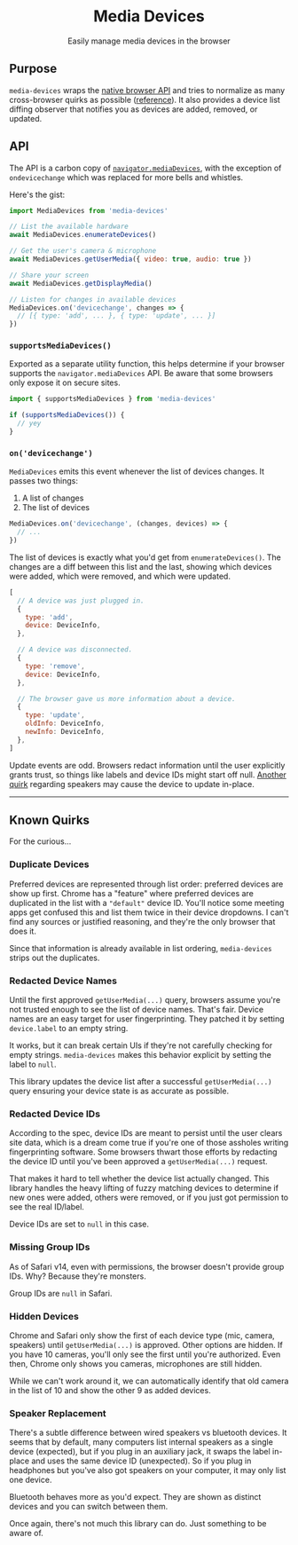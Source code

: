 <div align="center">
  <h1>Media Devices</h1>
  <p>Easily manage media devices in the browser</p>
</div>

## Purpose
`media-devices` wraps the [native browser API](https://developer.mozilla.org/en-US/docs/Web/API/Navigator/mediaDevices) and tries to normalize as many cross-browser quirks as possible ([reference](#known-quirks)). It also provides a device list diffing observer that notifies you as devices are added, removed, or updated.

## API
The API is a carbon copy of [`navigator.mediaDevices`](https://developer.mozilla.org/en-US/docs/Web/API/Navigator/mediaDevices), with the exception of `ondevicechange` which was replaced for more bells and whistles.

Here's the gist:

```js
import MediaDevices from 'media-devices'

// List the available hardware
await MediaDevices.enumerateDevices()

// Get the user's camera & microphone
await MediaDevices.getUserMedia({ video: true, audio: true })

// Share your screen
await MediaDevices.getDisplayMedia()

// Listen for changes in available devices
MediaDevices.on('devicechange', changes => {
  // [{ type: 'add', ... }, { type: 'update', ... }]
})
```

### `supportsMediaDevices()`
Exported as a separate utility function, this helps determine if your browser supports the `navigator.mediaDevices` API. Be aware that some browsers only expose it on secure sites.

```js
import { supportsMediaDevices } from 'media-devices'

if (supportsMediaDevices()) {
  // yey
}
```

### `on('devicechange')`
`MediaDevices` emits this event whenever the list of devices changes. It passes two things:

1. A list of changes
1. The list of devices

```js
MediaDevices.on('devicechange', (changes, devices) => {
  // ...
})
```

The list of devices is exactly what you'd get from `enumerateDevices()`. The changes are a diff between this list and the last, showing which devices were added, which were removed, and which were updated.

```js
[
  // A device was just plugged in.
  {
    type: 'add',
    device: DeviceInfo,
  },

  // A device was disconnected.
  {
    type: 'remove',
    device: DeviceInfo,
  },

  // The browser gave us more information about a device.
  {
    type: 'update',
    oldInfo: DeviceInfo,
    newInfo: DeviceInfo,
  },
]
```

Update events are odd. Browsers redact information until the user explicitly grants trust, so things like labels and device IDs might start off null. [Another quirk](#speaker-replacement) regarding speakers may cause the device to update in-place.

---------------

## Known Quirks
For the curious...

### Duplicate Devices
Preferred devices are represented through list order: preferred devices are show up first. Chrome has a "feature" where preferred devices are duplicated in the list with a `"default"` device ID. You'll notice some meeting apps get confused this and list them twice in their device dropdowns. I can't find any sources or justified reasoning, and they're the only browser that does it.

Since that information is already available in list ordering, `media-devices` strips out the duplicates.

### Redacted Device Names
Until the first approved `getUserMedia(...)` query, browsers assume you're not trusted enough to see the list of device names. That's fair. Device names are an easy target for user fingerprinting. They patched it by setting `device.label` to an empty string.

It works, but it can break certain UIs if they're not carefully checking for empty strings. `media-devices` makes this behavior explicit by setting the label to `null`.

This library updates the device list after a successful `getUserMedia(...)` query ensuring your device state is as accurate as possible.

### Redacted Device IDs
According to the spec, device IDs are meant to persist until the user clears site data, which is a dream come true if you're one of those assholes writing fingerprinting software. Some browsers thwart those efforts by redacting the device ID until you've been approved a `getUserMedia(...)` request.

That makes it hard to tell whether the device list actually changed. This library handles the heavy lifting of fuzzy matching devices to determine if new ones were added, others were removed, or if you just got permission to see the real ID/label.

Device IDs are set to `null` in this case.

### Missing Group IDs
As of Safari v14, even with permissions, the browser doesn't provide group IDs. Why? Because they're monsters.

Group IDs are `null` in Safari.

### Hidden Devices
Chrome and Safari only show the first of each device type (mic, camera, speakers) until `getUserMedia(...)` is approved. Other options are hidden. If you have 10 cameras, you'll only see the first until you're authorized. Even then, Chrome only shows you cameras, microphones are still hidden.

While we can't work around it, we can automatically identify that old camera in the list of 10 and show the other 9 as added devices.

### Speaker Replacement
There's a subtle difference between wired speakers vs bluetooth devices. It seems that by default, many computers list internal speakers as a single device (expected), but if you plug in an auxiliary jack, it swaps the label in-place and uses the same device ID (unexpected). So if you plug in headphones but you've also got speakers on your computer, it may only list one device.

Bluetooth behaves more as you'd expect. They are shown as distinct devices and you can switch between them.

Once again, there's not much this library can do. Just something to be aware of.
